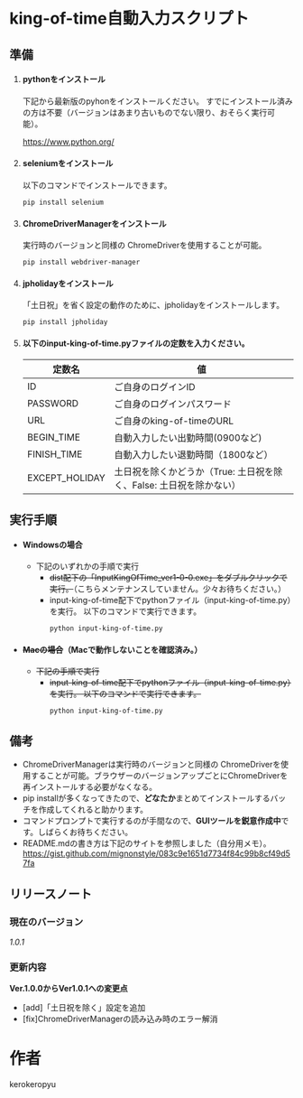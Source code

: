 # king-of-time自動入力スクリプト 
 
## 準備
1. #### pythonをインストール

    下記から最新版のpyhonをインストールください。
    すでにインストール済みの方は不要（バージョンはあまり古いものでない限り、おそらく実行可能）。
    
    https://www.python.org/

2. #### seleniumをインストール
   
    以下のコマンドでインストールできます。
    ```コマンドプロンプト
    pip install selenium
    ```

3. #### ChromeDriverManagerをインストール

    実行時のバージョンと同様の ChromeDriverを使用することが可能。
    ```コマンドプロンプト
    pip install webdriver-manager
    ```

4. #### jpholidayをインストール
    「土日祝」を省く設定の動作のために、jpholidayをインストールします。
    ```コマンドプロンプト
    pip install jpholiday
    ```

5. #### 以下のinput-king-of-time.pyファイルの定数を入力ください。
    | 定数名 | 値 |
    ----|---- 
    | ID | ご自身のログインID |
    | PASSWORD | ご自身のログインパスワード |
    | URL | ご自身のking-of-timeのURL |
    | BEGIN_TIME | 自動入力したい出勤時間(0900など) |
    | FINISH_TIME | 自動入力したい退勤時間（1800など） |
    | EXCEPT_HOLIDAY | 土日祝を除くかどうか（True: 土日祝を除く、False: 土日祝を除かない） |

## 実行手順
* #### Windowsの場合
  
    - 下記のいずれかの手順で実行
      - ~~dist配下の「InputKingOfTime_ver1-0-0.exe」をダブルクリックで実行。~~（こちらメンテナンスしていません。少々お待ちください。）
      - input-king-of-time配下でpythonファイル（input-king-of-time.py）を実行。
       以下のコマンドで実行できます。
        ```コマンドプロンプト
        python input-king-of-time.py
        ```
* #### ~~Macの場合~~（Macで動作しないことを確認済み。）
    - ~~下記の手順で実行~~
        - ~~input-king-of-time配下でpythonファイル（input-king-of-time.py）を実行。
            以下のコマンドで実行できます。~~
            ```コマンドプロンプト
            python input-king-of-time.py
            ```
 
## 備考
* ChromeDriverManagerは実行時のバージョンと同様の ChromeDriverを使用することが可能。ブラウザーのバージョンアップごとにChromeDriverを再インストールする必要がなくなる。
* pip installが多くなってきたので、**どなたか**まとめてインストールするバッチを作成してくれると助かります。
* コマンドプロンプトで実行するのが手間なので、**GUIツールを鋭意作成中**です。しばらくお待ちください。
* README.mdの書き方は下記のサイトを参照しました（自分用メモ）。
  https://gist.github.com/mignonstyle/083c9e1651d7734f84c99b8cf49d57fa

## リリースノート
### 現在のバージョン

*1.0.1*

### 更新内容

**Ver.1.0.0からVer1.0.1への変更点**
* [add]「土日祝を除く」設定を追加
* [fix]ChromeDriverManagerの読み込み時のエラー解消

# 作者
kerokeropyu
